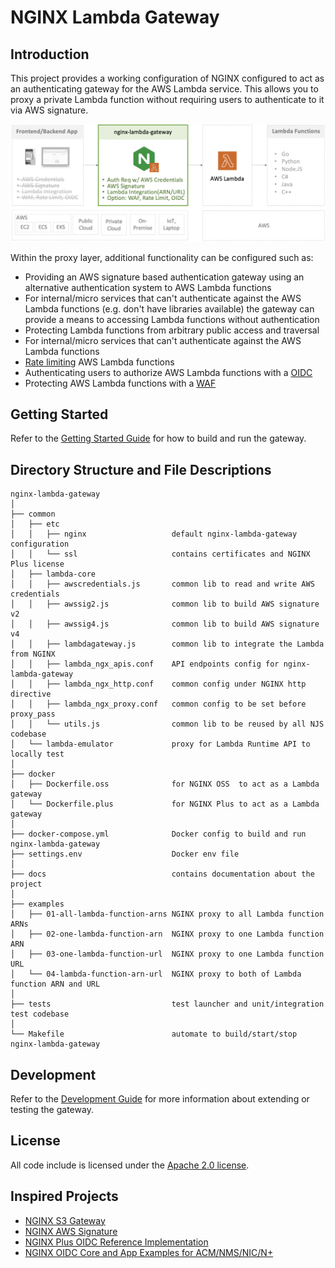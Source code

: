 # NGINX Lambda Gateway

## Introduction

This project provides a working configuration of NGINX configured to act as an authenticating gateway for the AWS Lambda service. This allows you to proxy a private Lambda function without requiring users to authenticate to it via AWS signature. 

![](./docs/img/nginx-lambda-gateway-intro.png)

Within the proxy layer, additional functionality can be configured such as:

- Providing an AWS signature based authentication gateway using an alternative authentication
   system to AWS Lambda functions
- For internal/micro services that can't authenticate against the AWS Lambda functions
   (e.g. don't have libraries available) the gateway can provide a means
   to accessing Lambda functions without authentication
- Protecting Lambda functions from arbitrary public access and traversal
- For internal/micro services that can't authenticate against the AWS Lambda functions
- [Rate limiting](http://nginx.org/en/docs/http/ngx_http_limit_req_module.html) AWS Lambda functions
- Authenticating users to authorize AWS Lambda functions with a [OIDC](https://github.com/nginx-openid-connect)
- Protecting AWS Lambda functions with a [WAF](https://docs.nginx.com/nginx-waf/)


## Getting Started

Refer to the [Getting Started Guide](docs/getting_started.md) for how to build and run the gateway.

## Directory Structure and File Descriptions

```
nginx-lambda-gateway
│
├── common
│   ├── etc
│   │   ├── nginx                   default nginx-lambda-gateway configuration
│   │   └── ssl                     contains certificates and NGINX Plus license
│   ├── lambda-core
│   │   ├── awscredentials.js       common lib to read and write AWS credentials
│   │   ├── awssig2.js              common lib to build AWS signature v2
│   │   ├── awssig4.js              common lib to build AWS signature v4
│   │   ├── lambdagateway.js        common lib to integrate the Lambda from NGINX
│   │   ├── lambda_ngx_apis.conf    API endpoints config for nginx-lambda-gateway
│   │   ├── lambda_ngx_http.conf    common config under NGINX http directive
│   │   ├── lambda_ngx_proxy.conf   common config to be set before proxy_pass
│   │   └── utils.js                common lib to be reused by all NJS codebase
│   └── lambda-emulator             proxy for Lambda Runtime API to locally test
│
├── docker
│   ├── Dockerfile.oss              for NGINX OSS  to act as a Lambda gateway
│   └── Dockerfile.plus             for NGINX Plus to act as a Lambda gateway
│
├── docker-compose.yml              Docker config to build and run nginx-lambda-gateway
├── settings.env                    Docker env file
│
├── docs                            contains documentation about the project
│
├── examples
│   ├── 01-all-lambda-function-arns NGINX proxy to all Lambda function ARNs
│   ├── 02-one-lambda-function-arn  NGINX proxy to one Lambda function ARN
│   ├── 03-one-lambda-function-url  NGINX proxy to one Lambda function URL
│   └── 04-lambda-function-arn-url  NGINX proxy to both of Lambda function ARN and URL
│
├── tests                           test launcher and unit/integration test codebase
│
└── Makefile                        automate to build/start/stop nginx-lambda-gateway
```

## Development

Refer to the [Development Guide](docs/development.md) for more information about extending or testing the gateway.

## License

All code include is licensed under the [Apache 2.0 license](LICENSE.txt).

## Inspired Projects
- [NGINX S3 Gateway](https://github.com/nginxinc/nginx-s3-gateway)
- [NGINX AWS Signature](https://github.com/nginxinc/nginx-aws-signature)
- [NGINX Plus OIDC Reference Implementation](https://github.com/nginxinc/nginx-openid-connect)
- [NGINX OIDC Core and App Examples for ACM/NMS/NIC/N+](https://github.com/nginx-openid-connect)
